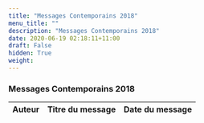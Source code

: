 ```yaml
---
title: "Messages Contemporains 2018"
menu_title: ""
description: "Messages Contemporains 2018"
date: 2020-06-19 02:18:11+11:00
draft: False
hidden: True
weight:
---
```

### Messages Contemporains 2018

**Auteur** | **Titre du message** | **Date du message**  
---|---|---
